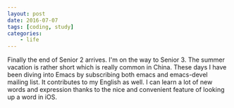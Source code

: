 ```yaml
---
layout: post
date: 2016-07-07
tags: [coding, study]
categories:
    - life
---
```


Finally the end of Senior 2 arrives. I'm on the way to Senior 3.
The summer vacation is rather short which is really common
in China. These days I have been diving into Emacs by subscribing
both emacs and emacs-devel mailing list. It contributes to my
English as well. I can learn a lot of new words and expression
thanks to the nice and convenient feature of looking up a word
in iOS.
